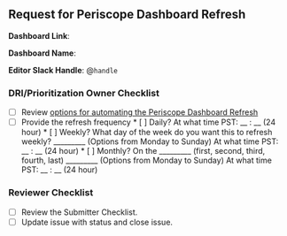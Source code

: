 ## Request for Periscope Dashboard Refresh

<!--
Please complete all items. Ask questions in the #data slack channel
--->

**Dashboard Link**:

**Dashboard Name**:

**Editor Slack Handle**: @`handle`

### DRI/Prioritization Owner Checklist
* [ ]  Review [options for automating the Periscope Dashboard Refresh](https://doc.periscopedata.com/article/dashboard-refresh)
* [ ]  Provide the refresh frequency 
        * [ ]  Daily?   At what time PST: __ : __ (24 hour)
        * [ ]  Weekly?  What day of the week do you want this to refresh weekly? _________ (Options from Monday to Sunday) 
                        At what time PST: __ : __ (24 hour)
        * [ ]  Monthly?  On the _________ (first, second, third, fourth, last) _________ (Options from Monday to Sunday) 
                        At what time PST: __ : __ (24 hour)               

### Reviewer Checklist 
* [ ]  Review the Submitter Checklist. 
* [ ]  Update issue with status and close issue. 
